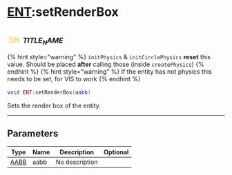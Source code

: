 # [ENT](../ent/README.md):setRenderBox

### <img src="../../.gitbook/assets/shared.png" width="32" height="32" /> $TITLE_NAME$

{% hint style="warning" %} `initPhysics` & `initCirclePhysics` **reset** this value. Should be placed **after** calling those (inside `createPhysics`) {% endhint %}
{% hint style="warning" %} If the entity has not physics this needs to be set, for VIS to work {% endhint %}


```lua
void ENT:setRenderBox(aabb)
```

Sets the render box of the entity.<br>

-----------------
## Parameters

| Type   | Name | Description | Optional |
| ------ | ---- | ----------- | -------: |
| [AABB](../aabb/README.md) | aabb | No description |  |
